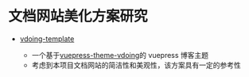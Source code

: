 # 文档网站美化方案研究

- [vdoing-template](https://github.com/eryajf/vdoing-template)

  - 一个基于[vuepress-theme-vdoing](https://github.com/xugaoyi/vuepress-theme-vdoing)的 vuepress 博客主题
  - 考虑到本项目文档网站的简洁性和美观性，该方案具有一定的参考性
